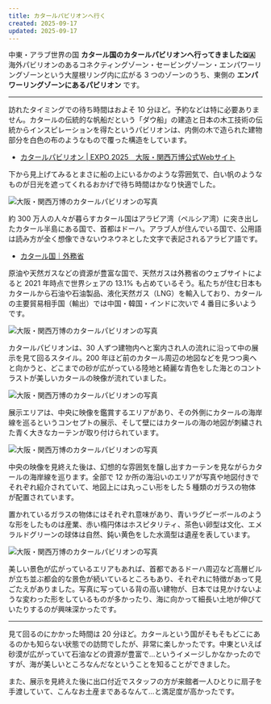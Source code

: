 ```yaml
---
title: カタールパビリオンへ行く
created: 2025-09-17
updated: 2025-09-17
---
```


中東・アラブ世界の国 **カタール国のカタールパビリオンへ行ってきました🇶🇦** 海外パビリオンのあるコネクティングゾーン・セービングゾーン・エンパワーリングゾーンという大屋根リング内に広がる 3 つのゾーンのうち、東側の **エンパワーリングゾーンにあるパビリオン** です。

---

訪れたタイミングでの待ち時間はおよそ 10 分ほど。予約などは特に必要ありません。カタールの伝統的な帆船だという「ダウ船」の建造と日本の木工技術の伝統からインスピレーションを得たというパビリオンは、内側の木で造られた建物部分を白色の布のようなもので覆った構造をしています。

- [カタールパビリオン | EXPO 2025　大阪・関西万博公式Webサイト](https://www.expo2025.or.jp/official-participant/qatar/)

下から見上げてみるとまさに船の上にいるかのような雰囲気で、白い帆のようなものが日光を遮ってくれるおかげで待ち時間はかなり快適でした。

![大阪・関西万博のカタールパビリオンの写真](d46d2b44-f730-455b-867d-10c06e4bcc00)

約 300 万人の人々が暮らすカタール国はアラビア湾（ペルシア湾）に突き出したカタール半島にある国で、首都はドーハ。アラブ人が住んでいる国で、公用語は読み方が全く想像できないウネウネとした文字で表記されるアラビア語です。

- [カタール国｜外務省](https://www.mofa.go.jp/mofaj/area/qatar/index.html)

原油や天然ガスなどの資源が豊富な国で、天然ガスは外務省のウェブサイトによると 2021 年時点で世界シェアの 13.1% も占めているそう。私たちが住む日本もカタールから石油や石油製品、液化天然ガス（LNG）を輸入しており、カタールの主要貿易相手国（輸出）では中国・韓国・インドに次いで 4 番目に多いようです。

![大阪・関西万博のカタールパビリオンの写真](d9a98a6c-4f85-4660-dd54-2288f0694a00)

カタールパビリオンは、30 人ずつ建物内へと案内され人の流れに沿って中の展示を見て回るスタイル。200 年ほど前のカタール周辺の地図などを見つつ奥へと向かうと、どこまでの砂が広がっている陸地と綺麗な青色をした海とのコントラストが美しいカタールの映像が流れていました。

![大阪・関西万博のカタールパビリオンの写真](44133d3e-9608-46ec-7c02-1408e771d100)

展示エリアは、中央に映像を鑑賞するエリアがあり、その外側にカタールの海岸線を巡るというコンセプトの展示、そして壁にはカタールの海の地図が刺繍された青く大きなカーテンが取り付けられています。

![大阪・関西万博のカタールパビリオンの写真](e0fffc1f-33aa-4af4-9bea-e3a6ef04df00)

中央の映像を見終えた後は、幻想的な雰囲気を醸し出すカーテンを見ながらカタールの海岸線を巡ります。全部で 12 か所の海沿いのエリアが写真や地図付きでそれぞれ紹介されていて、地図上には丸っこい形をした 5 種類のガラスの物体が配置されています。

置かれているガラスの物体にはそれぞれ意味があり、青いラグビーボールのような形をしたものは産業、赤い楕円体はホスピタリティ、茶色い卵型は文化、エメラルドグリーンの球体は自然、鈍い黄色をした水滴型は遺産を表しています。

![大阪・関西万博のカタールパビリオンの写真](06e38d13-3e09-45c0-2eab-dedfac193800)

美しい景色が広がっているエリアもあれば、首都であるドーハ周辺など高層ビルが立ち並ぶ都会的な景色が続いているところもあり、それぞれに特徴があって見ごたえがありました。写真に写っている背の高い建物が、日本では見かけないような変わった形をしているものが多かったり、海に向かって細長い土地が伸びていたりするのが興味深かったです。

---

見て回るのにかかった時間は 20 分ほど。カタールという国がそもそもどこにあるのかも知らない状態での訪問でしたが、非常に楽しかったです。中東といえば砂漠が広がっていて石油などの資源が豊富で…というイメージしかなかったのですが、海が美しいところなんだなということを知ることができました。

また、展示を見終えた後に出口付近でスタッフの方が来館者一人ひとりに扇子を手渡していて、こんなお土産まであるなんて…と満足度が高かったです。
